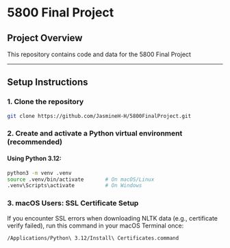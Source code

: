 # 5800 Final Project

## Project Overview

This repository contains code and data for the 5800 Final Project

---

## Setup Instructions

### 1. Clone the repository

```bash
git clone https://github.com/JasmineH-H/5800FinalProject.git
```

### 2. Create and activate a Python virtual environment (recommended)
#### Using Python 3.12:

```bash
python3 -m venv .venv
source .venv/bin/activate       # On macOS/Linux
.venv\Scripts\activate          # On Windows
```

### 3. macOS Users: SSL Certificate Setup
If you encounter SSL errors when downloading NLTK data (e.g., certificate verify failed), run this command in your macOS Terminal once:
```bash
/Applications/Python\ 3.12/Install\ Certificates.command
```